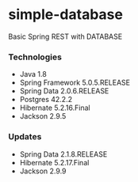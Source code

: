 # simple-database
Basic Spring REST with DATABASE

### Technologies

* Java 1.8
* Spring Framework 5.0.5.RELEASE
* Spring Data 2.0.6.RELEASE
* Postgres 42.2.2
* Hibernate 5.2.16.Final
* Jackson 2.9.5

### Updates

* Spring Data 2.1.8.RELEASE
* Hibernate 5.2.17.Final
* Jackson 2.9.9
